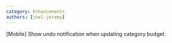 ```yaml
---
category: Enhancements
authors: [joel-jeremy]
---
```


[Mobile] Show undo notification when updating category budget.